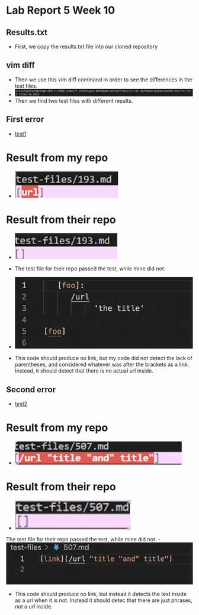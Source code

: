 # Lab Report 5 Week 10

## Results.txt   
-   First, we copy the results.txt file into our cloned repository

## vim diff   
- Then we use this vim diff command in order to see the differences in the test files.
- ![Image](vimdiff.png)
- Then we find two test files with different results. 

## First error
- [test1](https://github.com/nidhidhamnani/markdown-parser/blob/main/test-files/193.md)
# Result from my repo   
- ![Image](wrong193.png)   
# Result from their repo   
- ![Image](correct193.png)

- The test file for their repo passed the test, while mine did not.
- ![Image](193.png)   
- This code should produce no link, but my code did not detect the lack of parentheses, and considered whatever was after the brackets as a link. Instead, it should detect that there is no actual url inside. 

## Second error   
- [test2](https://github.com/nidhidhamnani/markdown-parser/blob/main/test-files/507.md)   
# Result from my repo
- ![Image](wrong507.png)  
# Result from their repo   
- ![Image](correct507.png)

The test file for their repo passed the test, while mine did not.
-![Image](507.png)
- This code should produce no link, but instead it detects the text inside as a url when it is not. Instead it should detec that there are just phrases, not a url inside. 
